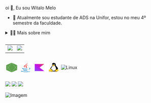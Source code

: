 <p>
  oi 👋, Eu sou Witalo Melo

  - 🌱 Atualmente sou estudante de ADS na Unifor, estou no meu 4º semestre da faculdade.
</p>

<!-- Dropdown -->
<details>
  <summary>👨‍💻 Mais sobre mim</summary>

  - 💬 Tenho 30 anos, moro em Fortaleza, CE, Brasil. Estudo Python e trabalho como estoquista, o que me proporciona experiência prática e trabalho em equipe.
</details>

##

<table>
  <tr>
    <td>
      <img src="https://github-readme-stats.vercel.app/api?username=witalomelo&show_icons=true&theme=radical" />
    </td>
    <td>
      <img src="https://github-readme-stats.vercel.app/api/top-langs/?username=witalomelo&layout=compact&theme=radical" />
    </td>
  </tr>
</table>

<div style="display: inline_block"><br>
  <img align="center" alt="Node.js" height="30" width="40" src="https://raw.githubusercontent.com/devicons/devicon/master/icons/nodejs/nodejs-plain.svg"> 
  <img align="center" alt="Java" height="30" width="40" src="https://raw.githubusercontent.com/devicons/devicon/master/icons/java/java-original.svg">
  <img align="center" alt="Kotlin" height="30" width="40" src="https://raw.githubusercontent.com/devicons/devicon/master/icons/kotlin/kotlin-original.svg">
  <img align="center" alt="Linux" height="30" width="40" src="https://raw.githubusercontent.com/devicons/devicon/master/icons/linux/linux-original.svg">
   <img align="center" alt="Linux" height="30" width="40" src="https://raw.githubusercontent.com/devicons/devicon/master/icons/recat/react-original.svg">
</div>

##

<div> 
  <a href="https://instagram.com/witalovmelo" target="_blank"><img src="https://img.shields.io/badge/-Instagram-%23E4405F?style=for-the-badge&logo=instagram&logoColor=white"></a>
  <a href="mailto:witalovmelo@gmail.com"><img src="https://img.shields.io/badge/-Gmail-%23333?style=for-the-badge&logo=gmail&logoColor=white"></a>
  <a href="https://www.linkedin.com/in/witalo-vieira-melo-b605361b3" target="_blank"><img src="https://img.shields.io/badge/-LinkedIn-%230077B5?style=for-the-badge&logo=linkedin&logoColor=white"></a> 
</div>

<!-- GIF -->
<p align="left">
  <img align="center" src="https://github.com/VariableBee/VariableBee/assets/77739311/4e9f41af-6b57-49a7-b15a-74322e96b4d7" alt="Imagem">
</p>
